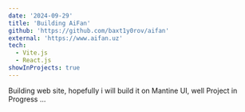 ```yaml
---
date: '2024-09-29'
title: 'Building AiFan'
github: 'https://github.com/baxt1y0rov/aifan'
external: 'https://www.aifan.uz'
tech:
  - Vite.js
  - React.js
showInProjects: true
---
```


Building web site, hopefully i will build it on Mantine UI, well Project in Progress ...
